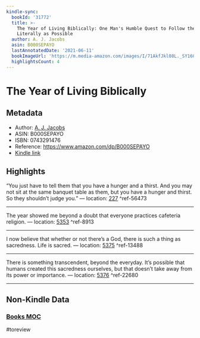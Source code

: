 ```yaml
---
kindle-sync:
  bookId: '31772'
  title: >-
    The Year of Living Biblically: One Man's Humble Quest to Follow the Bible as
    Literally as Possible
  author: A. J. Jacobs
  asin: B000SEPAYO
  lastAnnotatedDate: '2021-06-11'
  bookImageUrl: 'https://m.media-amazon.com/images/I/71AkfJkl08L._SY160.jpg'
  highlightsCount: 4
---
```

# The Year of Living Biblically
## Metadata
* Author: [A. J. Jacobs](https://www.amazon.comundefined)
* ASIN: B000SEPAYO
* ISBN: 0743291476
* Reference: https://www.amazon.com/dp/B000SEPAYO
* [Kindle link](kindle://book?action=open&asin=B000SEPAYO)

## Highlights
“You just have to tell them that you have a hunger and a thirst. And you may not sit at the same banquet table as them, but you have a hunger and thirst. So they shouldn’t judge you.” — location: [227](kindle://book?action=open&asin=B000SEPAYO&location=227) ^ref-56473

---
The year showed me beyond a doubt that everyone practices cafeteria religion. — location: [5353](kindle://book?action=open&asin=B000SEPAYO&location=5353) ^ref-8913

---
I now believe that whether or not there’s a God, there is such a thing as sacredness. Life is sacred. — location: [5375](kindle://book?action=open&asin=B000SEPAYO&location=5375) ^ref-13488

---
There is something transcendent, beyond the everyday. It’s possible that humans created this sacredness ourselves, but that doesn’t take away from its power or importance. — location: [5376](kindle://book?action=open&asin=B000SEPAYO&location=5376) ^ref-22680

---
## Non-Kindle Data
### [Books MOC](Books%20MOC.md)
#toreview
